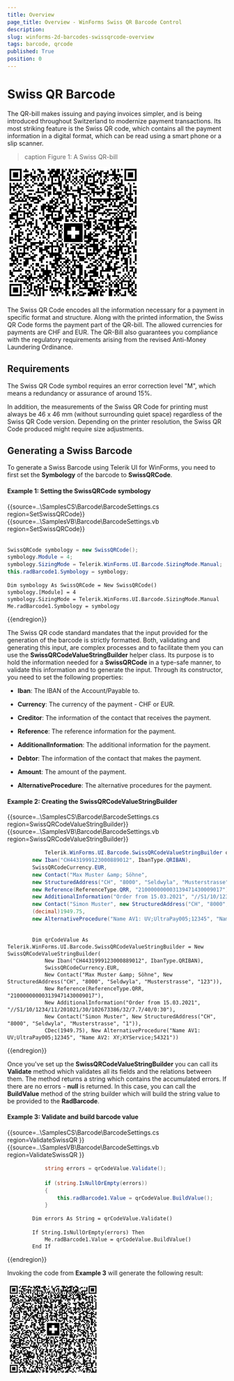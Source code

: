 ```yaml
---
title: Overview
page_title: Overview - WinForms Swiss QR Barcode Control
description:  
slug: winforms-2d-barcodes-swissqrcode-overview 
tags: barcode, qrcode
published: True
position: 0 
---
```


# Swiss QR Barcode

The QR-bill makes issuing and paying invoices simpler, and is being introduced throughout Switzerland to modernize payment transactions. Its most striking feature is the Swiss QR code, which contains all the payment information in a digital format, which can be read using a smart phone or a slip scanner.

>caption Figure 1: A Swiss QR-bill

![winforms-2d-barcodes-swissqrcode-overview 001](images/winforms-2d-barcodes-swissqrcode-overview001.png)

The Swiss QR Code encodes all the information necessary for a payment in specific format and structure. Along with the printed information, the Swiss QR Code forms the payment part of the QR-bill. The allowed currencies for payments are CHF and EUR. The QR-Bill also guarantees you compliance with the regulatory requirements arising from the revised Anti-Money Laundering Ordinance.

## Requirements

The Swiss QR Code symbol requires an error correction level "M", which means a redundancy or assurance of around 15%.

In addition, the measurements of the Swiss QR Code for printing must always be 46 x 46 mm (without surrounding quiet space) regardless of the Swiss QR Code version. Depending on the printer resolution, the Swiss QR Code produced might require size adjustments.

## Generating a Swiss Barcode

To generate a Swiss Barcode using Telerik UI for WinForms, you need to first set the **Symbology** of the barcode to **SwissQRCode**.

#### Example 1: Setting the SwissQRCode symbology

{{source=..\SamplesCS\Barcode\BarcodeSettings.cs region=SetSwissQRCode}} 
{{source=..\SamplesVB\Barcode\BarcodeSettings.vb region=SetSwissQRCode}}

````C#

SwissQRCode symbology = new SwissQRCode();
symbology.Module = 4;
symbology.SizingMode = Telerik.WinForms.UI.Barcode.SizingMode.Manual;
this.radBarcode1.Symbology = symbology;       

````
````VB.NET
Dim symbology As SwissQRCode = New SwissQRCode()
symbology.[Module] = 4
symbology.SizingMode = Telerik.WinForms.UI.Barcode.SizingMode.Manual
Me.radBarcode1.Symbology = symbology

```` 
{{endregion}}

The Swiss QR code standard mandates that the input provided for the generation of the barcode is strictly formatted. Both, validating and generating this input, are complex processes and to facilitate them you can use the **SwissQRCodeValueStringBuilder** helper class. Its purpose is to hold the information needed for a **SwissQRCode** in a type-safe manner, to validate this information and to generate the input. Through its constructor, you need to set the following properties:

* **Iban**: The IBAN of the Account/Payable to.

* **Currency**: The currency of the payment - CHF or EUR.

* **Creditor**: The information of the contact that receives the payment.

* **Reference**: The reference information for the payment.

* **AdditionalInformation**: The additional information for the payment.

* **Debtor**: The information of the contact that makes the payment.

* **Amount**: The amount of the payment.

* **AlternativeProcedure**: The alternative procedures for the payment.

#### Example 2: Creating the SwissQRCodeValueStringBuilder

{{source=..\SamplesCS\Barcode\BarcodeSettings.cs region=SwissQRCodeValueStringBuilder}} 
{{source=..\SamplesVB\Barcode\BarcodeSettings.vb region=SwissQRCodeValueStringBuilder}}

````C#
            Telerik.WinForms.UI.Barcode.SwissQRCodeValueStringBuilder qrCodeValue = new SwissQRCodeValueStringBuilder(
        new Iban("CH4431999123000889012", IbanType.QRIBAN),
        SwissQRCodeCurrency.EUR,
        new Contact("Max Muster &amp; Söhne",
        new StructuredAddress("CH", "8000", "Seldwyla", "Musterstrasse", "123")),
        new Reference(ReferenceType.QRR, "210000000003139471430009017"),
        new AdditionalInformation("Order from 15.03.2021", "//S1/10/1234/11/201021/30/102673386/32/7.7/40/0:30"),
        new Contact("Simon Muster", new StructuredAddress("CH", "8000", "Seldwyla", "Musterstrasse", "1")),
        (decimal)1949.75,
        new AlternativeProcedure("Name AV1: UV;UltraPay005;12345", "Name AV2: XY;XYService;54321"));
     

````
````VB.NET
        Dim qrCodeValue As Telerik.WinForms.UI.Barcode.SwissQRCodeValueStringBuilder = New SwissQRCodeValueStringBuilder(
            New Iban("CH4431999123000889012", IbanType.QRIBAN),
            SwissQRCodeCurrency.EUR,
            New Contact("Max Muster &amp; Söhne", New StructuredAddress("CH", "8000", "Seldwyla", "Musterstrasse", "123")),
            New Reference(ReferenceType.QRR, "210000000003139471430009017"),
            New AdditionalInformation("Order from 15.03.2021", "//S1/10/1234/11/201021/30/102673386/32/7.7/40/0:30"),
            New Contact("Simon Muster", New StructuredAddress("CH", "8000", "Seldwyla", "Musterstrasse", "1")),
            CDec(1949.75), New AlternativeProcedure("Name AV1: UV;UltraPay005;12345", "Name AV2: XY;XYService;54321"))

```` 
{{endregion}}

Once you've set up the **SwissQRCodeValueStringBuilder** you can call its **Validate** method which validates all its fields and the relations between them. The method returns a string which contains the accumulated errors. If there are no errors - **null** is returned. In this case, you can call the **BuildValue** method of the string builder which will build the string value to be provided to the **RadBarcode**.

#### Example 3: Validate and build barcode value

{{source=..\SamplesCS\Barcode\BarcodeSettings.cs region=ValidateSwissQR }} 
{{source=..\SamplesVB\Barcode\BarcodeSettings.vb region=ValidateSwissQR }}

````C#
            string errors = qrCodeValue.Validate();

            if (string.IsNullOrEmpty(errors))
            {
                this.radBarcode1.Value = qrCodeValue.BuildValue();
            }     

````
````VB.NET
        Dim errors As String = qrCodeValue.Validate()

        If String.IsNullOrEmpty(errors) Then
            Me.radBarcode1.Value = qrCodeValue.BuildValue()
        End If

```` 
{{endregion}}

Invoking the code from **Example 3** will generate the following result:

![winforms-2d-barcodes-swissqrcode-overview 002](images/winforms-2d-barcodes-swissqrcode-overview002.png)

 